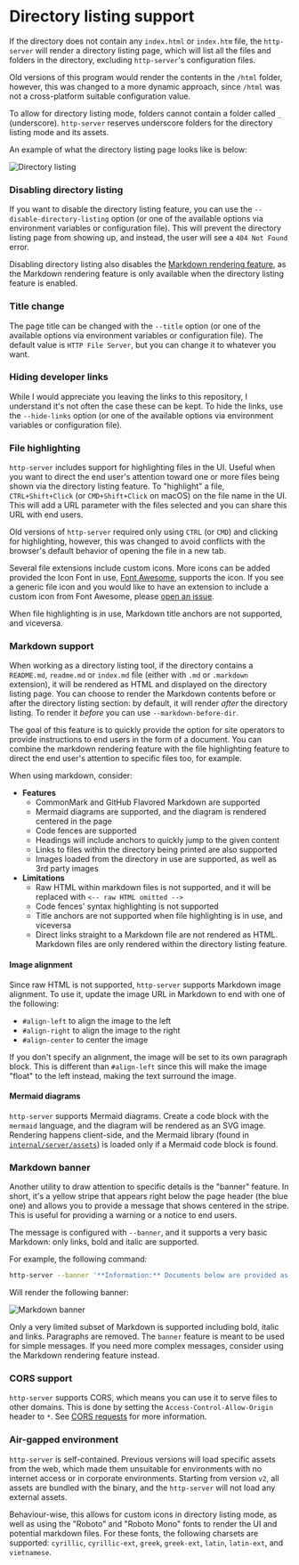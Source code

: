 # Directory listing support

If the directory does not contain any `index.html` or `index.htm` file, the `http-server` will render a directory listing page, which will list all the files and folders in the directory, excluding `http-server`'s configuration files.

Old versions of this program would render the contents in the `/html` folder, however, this was changed to a more dynamic approach, since `/html` was not a cross-platform suitable configuration value.

To allow for directory listing mode, folders cannot contain a folder called `_` (underscore). `http-server` reserves underscore folders for the directory listing mode and its assets.

An example of what the directory listing page looks like is below:

![Directory listing](../img/sample-site.png)

### Disabling directory listing

If you want to disable the directory listing feature, you can use the `--disable-directory-listing` option (or one of the available options via environment variables or configuration file). This will prevent the directory listing page from showing up, and instead, the user will see a `404 Not Found` error.

Disabling directory listing also disables the [Markdown rendering feature](#markdown-support), as the Markdown rendering feature is only available when the directory listing feature is enabled.

### Title change

The page title can be changed with the `--title` option (or one of the available options via environment variables or configuration file). The default value is `HTTP File Server`, but you can change it to whatever you want.

### Hiding developer links

While I would appreciate you leaving the links to this repository, I understand it's not often the case these can be kept. To hide the links, use the `--hide-links` option (or one of the available options via environment variables or configuration file).

### File highlighting

`http-server` includes support for highlighting files in the UI. Useful when you want to direct the end user's attention toward one or more files being shown via the directory listing feature. To "highlight" a file, `CTRL+Shift+Click` (or `CMD+Shift+Click` on macOS) on the file name in the UI. This will add a URL parameter with the files selected and you can share this URL with end users.

Old versions of `http-server` required only using `CTRL` (or `CMD`) and clicking for highlighting, however, this was changed to avoid conflicts with the browser's default behavior of opening the file in a new tab.

Several file extensions include custom icons. More icons can be added provided the Icon Font in use, [Font Awesome](https://fontawesome.com/), supports the icon. If you see a generic file icon and you would like to have an extension to include a custom icon from Font Awesome, please [open an issue](https://github.com/patrickdappollonio/http-server/issues/new).

When file highlighting is in use, Markdown title anchors are not supported, and viceversa.

### Markdown support

When working as a directory listing tool, if the directory contains a `README.md`, `readme.md` or `index.md` file (either with `.md` or `.markdown` extension), it will be rendered as HTML and displayed on the directory listing page. You can choose to render the Markdown contents before or after the directory listing section: by default, it will render _after_ the directory listing. To render it _before_ you can use `--markdown-before-dir`.

The goal of this feature is to quickly provide the option for site operators to provide instructions to end users in the form of a document. You can combine the markdown rendering feature with the file highlighting feature to direct the end user's attention to specific files too, for example.

When using markdown, consider:

* **Features**
  * CommonMark and GitHub Flavored Markdown are supported
  * Mermaid diagrams are supported, and the diagram is rendered centered in the page
  * Code fences are supported
  * Headings will include anchors to quickly jump to the given content
  * Links to files within the directory being printed are also supported
  * Images loaded from the directory in use are supported, as well as 3rd party images
* **Limitations**
  * Raw HTML within markdown files is not supported, and it will be replaced with `<-- raw HTML omitted -->`
  * Code fences' syntax highlighting is not supported
  * Title anchors are not supported when file highlighting is in use, and viceversa
  * Direct links straight to a Markdown file are not rendered as HTML. Markdown files are only rendered within the directory listing feature.

#### Image alignment

Since raw HTML is not supported, `http-server` supports Markdown image alignment. To use it, update the image URL in Markdown to end with one of the following:

* `#align-left` to align the image to the left
* `#align-right` to align the image to the right
* `#align-center` to center the image

If you don't specify an alignment, the image will be set to its own paragraph block. This is different than `#align-left` since this will make the image "float" to the left instead, making the text surround the image.

#### Mermaid diagrams

`http-server` supports Mermaid diagrams. Create a code block with the `mermaid` language, and the diagram will be rendered as an SVG image. Rendering happens client-side, and the Mermaid library (found in [`internal/server/assets`](../internal/server/assets)) is loaded only if a Mermaid code block is found.

### Markdown banner

Another utility to draw attention to specific details is the "banner" feature. In short, it's a yellow stripe that appears right below the page header (the blue one) and allows you to provide a message that shows centered in the stripe. This is useful for providing a warning or a notice to end users.

The message is configured with `--banner`, and it supports a very basic Markdown: only links, bold and italic are supported.

For example, the following command:

```bash
http-server --banner '**Information:** Documents below are provided as-is, with no guarantees. For more information, see our [help page](https://www.example.org).'
```

Will render the following banner:

![Markdown banner](../img/banner.png)

Only a very limited subset of Markdown is supported including bold, italic and links. Paragraphs are removed. The `banner` feature is meant to be used for simple messages. If you need more complex messages, consider using the Markdown rendering feature instead.

### CORS support

`http-server` supports CORS, which means you can use it to serve files to other domains. This is done by setting the `Access-Control-Allow-Origin` header to `*`. See [CORS requests](./cors-requests.md) for more information.

### Air-gapped environment

`http-server` is self-contained. Previous versions will load specific assets from the web, which made them unsuitable for environments with no internet access or in corporate environments. Starting from version `v2`, all assets are bundled with the binary, and the `http-server` will not load any external assets.

Behaviour-wise, this allows for custom icons in directory listing mode, as well as using the "Roboto" and "Roboto Mono" fonts to render the UI and potential markdown files. For these fonts, the following charsets are supported: `cyrillic`, `cyrillic-ext`, `greek`, `greek-ext`, `latin`, `latin-ext`, and `vietnamese`.
